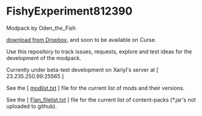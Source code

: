 # FishyExperiment812390
Modpack by Oden_the_Fish

[download from Dropbox](https://www.dropbox.com/s/m4um29kbj4gibfy/experiment%20812390.zip?dl=0), and soon to be available on Curse.


Use this repository to track issues, requests, explore and test ideas for the development of the modpack.

Currently under beta-test development on Xariyl's server at \[ 23.235.250.99:25565 \]

See the \[ [modlist.txt](https://github.com/Xariyl/FishyExperiment812390/blob/master/modlist.txt) \] file for the current list of mods and their versions.

See the \[ [Flan_filelist.txt](https://github.com/Xariyl/FishyExperiment812390/blob/master/Flan%20filelist.txt) \] file for the current list of content-packs (*.jar's not uploaded to github).
